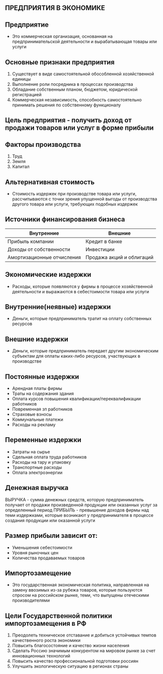 ## ПРЕДПРИЯТИЯ В ЭКОНОМИКЕ
## Предприятие 
- Это коммерческая организация, основанная на предпринимательской деятельности и вырабатывающая товары или услуги
## Основные признаки предприятия 
1. Существует в виде самостоятельной обособленной хозяйственной единицы
2. Выполнение роли посредника в процессах производства 
3. Обладание собственным планом, бюджетом, юридической регистрацией
4. Коммерческая независимость, способность самостоятельно принимать решения по собственному функционалу 
## Цель предприятия - получить доход от продажи товаров или услуг в форме прибыли 
## Факторы производства 
1. Труд
2. Земля 
3. Капитал 
## Альтернативная стоимость 
- Стоимость издержек при производстве товара или услуги, рассчитываются с точки зрения упущенной выгоды от производства другого товара или услуги, требующих подобных издержек 
## Источники финансирования бизнеса 

| Внутренние                 | Внешние                    |
| -------------------------- | -------------------------- |
| Прибыль компании           | Кредит в банке             |
| Доходы от собственности    | Инвестиции                 |
| Амортизационные отчисления | Продажа акций и облигаций  |
## Экономические издержки 
- Расходы, которые появляются у фирмы в процессе хозяйственной деятельности и выражаются в себестоимости товара или услуги 
## Внутренние(неявные) издержки 
- Деньги, которые предприниматель тратит на оплату собственных ресурсов 
## Внешние издержки 
- Деньги, которые предприниматель передает другим экономическим субъектам для оплаты каких-либо ресурсов, участвующих в производстве 
## Постоянные издержки 
- Арендная  платы фирмы
- Траты на содержания здания 
- Оплата курсов повышения квалификации/переквалификации работников
- Повременная зп работников
- Страховые взносы
- Коммунальные платежи 
- Расходы на рекламу 
## Переменные издержки 
- Затраты на сырье 
- Сдельная оплата труда работников
- Расходы на тару и упаковку 
- Транспортные расходы 
- Оплата электроэнергии 
## Денежная выручка 
ВЫРУЧКА - сумма денежных средств, которую предприниматель получает от продажи произведенной продукции или оказанных услуг за определенный период 
ПРИБЫЛЬ - превышение доходов фирмы над теми издержками, которые возникают у предпринимателя в процессе создания продукции или оказанной услуги 
## Размер прибыли зависит от: 
- Уменьшения себестоимости
- Уровня рыночных цен 
- Количества продаваемых товаров 
## Импортозамещение
- Это государственная экономическая политика, направленная на замену ввозимых из-за рубежа товаров, которые пользуются спросом на российском рынке, теми, что выпущены отеческими производителями 
## Цели Государственной политики импортозамещения в РФ
1. Преодолеть техническое отставание и добиться устойчивых темпов качественного роста экономики 
2. Повысить благосостояние и качество жизни населения 
3. Сделать Россию значимым конкурентом на мировом рынке за счет инновационных технологий 
4. Повысить качество профессиональной подготовки россиян 
5. Улучшить экологическую ситуацию в регионах страны 